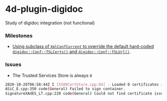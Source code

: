 # 4d-plugin-digidoc
Study of digidoc integration (not functional)

### Milestones

* [Using subclass of ``XmlConfCurrent`` to override the default hard-coded ``digidoc::Conf::TSLCerts()`` and ``digidoc::Conf::TSLUrl()``](http://open-eid.github.io/libdigidocpp/manual.html#CA-settings). 

### Issues

* The Trusted Services Store is always ``0``

```sh
2020-10-26T06:58:44Z I [X509CertStore.cpp:84] - Loaded 0 certificates into TSL certificate store.
ASiC_E.cpp:350 code(General) Failed to sign container.
SignatureXAdES_LT.cpp:228 code(General) Could not find certificate issuer 'emailAddress=keisuke.miyako@4D.com,CN=localhost,OU=support,O=4D,L=Setagaya,ST=Tokyo,C=JP' in certificate store.
```
